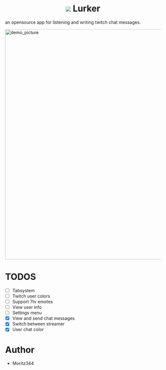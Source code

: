  <h1 align="center"> <img src="https://github.com/user-attachments/assets/807fe443-8e20-4c34-8cfd-28f79da34883"> Lurker </h1>

an opensource app for listening and writing twitch chat messages.

<img width="985" height="747" alt="demo_picture" src="https://github.com/user-attachments/assets/96ed09e0-365b-47e4-906a-174330c2d983" />


# TODOS
- [ ] Tabsystem
- [ ] Twitch user colors
- [ ] Support 7tv emotes
- [ ] View user info
- [ ] Settings menu
- [x] View and send chat messages
- [x] Switch between streamer
- [x] User chat color

# Author
- Moritz344

